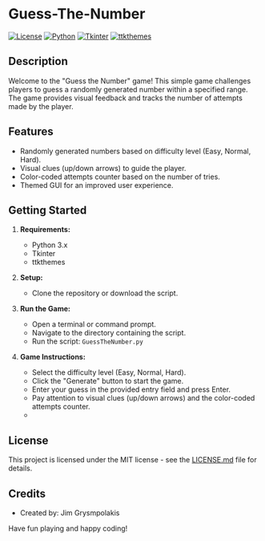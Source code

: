 # Guess-The-Number

[![License](https://img.shields.io/badge/License-MIT-blue.svg)](LICENSE.md)
[![Python](https://img.shields.io/badge/Python-3.x-blue.svg)](https://www.python.org/)
[![Tkinter](https://img.shields.io/badge/Library-Tkinter-orange.svg)](https://docs.python.org/3/library/tkinter.html)
[![ttkthemes](https://img.shields.io/badge/Library-ttkthemes-orange.svg)](https://ttkthemes.readthedocs.io/en/latest/)



## Description
Welcome to the "Guess the Number" game! This simple game challenges players to guess a randomly generated number within a specified range. The game provides visual feedback and tracks the number of attempts made by the player.

## Features
- Randomly generated numbers based on difficulty level (Easy, Normal, Hard).
- Visual clues (up/down arrows) to guide the player.
- Color-coded attempts counter based on the number of tries.
- Themed GUI for an improved user experience.

## Getting Started
1. **Requirements:**
    - Python 3.x
    - Tkinter
    - ttkthemes

2. **Setup:**
    - Clone the repository or download the script.

3. **Run the Game:**
    - Open a terminal or command prompt.
    - Navigate to the directory containing the script.
    - Run the script: `GuessTheNumber.py`

4. **Game Instructions:**
    - Select the difficulty level (Easy, Normal, Hard).
    - Click the "Generate" button to start the game.
    - Enter your guess in the provided entry field and press Enter.
    - Pay attention to visual clues (up/down arrows) and the color-coded attempts counter.
    - 
## License
This project is licensed under the MIT license - see the [LICENSE.md](LICENSE.md) file for details.

## Credits
- Created by: Jim Grysmpolakis


Have fun playing and happy coding!
